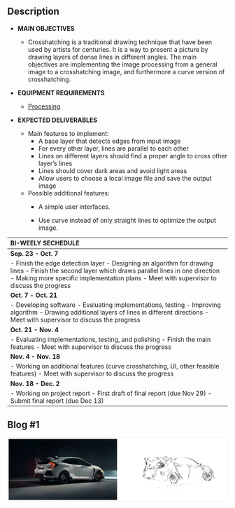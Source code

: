 ## Description

- **MAIN OBJECTIVES**

  - Crosshatching is a traditional drawing technique that have been used by
    artists for centuries. It is a way to present a picture by drawing layers of
    dense lines in different angles. The main objectives are implementing the image processing from a general image to a crosshatching image, and furthermore a curve version of crosshatching.

- **EQUIPMENT REQUIREMENTS**

  - [Processing](https://processing.org/)

- **EXPECTED DELIVERABLES**

  - Main features to implement:
    - A base layer that detects edges from input image
    - For every other layer, lines are parallel to each other
    - Lines on different layers should find a proper angle to cross other layer’s lines
    - Lines should cover dark areas and avoid light areas
    - Allow users to choose a local image file and save the output image
  - Possible additional features:
    - A simple user interfaces.
    
    - Use curve instead of only straight lines to optimize the output image.
    
      

| **BI-WEELY SECHEDULE**                                       |
| :----------------------------------------------------------- |
| **Sep. 23   -   Oct.   7**                                   |
| -  Finish the edge detection layer                                                                                            -  Designing an algorithm for drawing lines                                                                               -  Finish the second layer which draws parallel lines in one   direction                            -  Making more specific implementation   plans                                                                  -  Meet with   supervisor to discuss the progress |
| **Oct.** **7**     **-   Oct. 21**                           |
| -  Developing software                                                                                                              -  Evaluating   implementations, testing                                                                                 -  Improving algorithm                                                                                                              -  Drawing additional   layers of lines in different directions                                              -  Meet with supervisor to discuss the progress |
| **Oct. 21   -   Nov. 4**                                     |
| -  Evaluating implementations, testing,   and polishing                                                      -  Finish the main features                                                                                                       -  Meet with supervisor to discuss the progress |
| **Nov. 4   -   Nov. 18**                                     |
| -  Working on additional features (curve crosshatching, UI, other feasible features)                                                                                                                               -  Meet with supervisor to discuss the progress |
| **Nov. 18   -     Dec. 2**                                   |
| -  Working on project report                                                                                                    -  First draft of final report   (due Nov 29)                                                                              -  Submit final report (due Dec 13) |



## Blog #1

![hondaTypeR](/pic/hondaTypeR.jpg)
